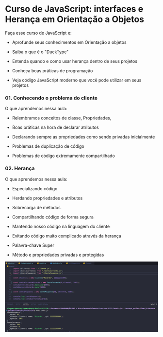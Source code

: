 # Curso de JavaScript: interfaces e Herança em Orientação a Objetos

Faça esse curso de JavaScript e:

- Aprofunde seus conhecimentos em Orientação a objetos

- Saiba o que é o "DuckType"

- Entenda quando e como usar herança dentro de seus projetos

- Conheça boas práticas de programação

- Veja código JavaScript moderno que você pode utilizar em seus projetos 

### 01. Conhecendo o problema do cliente

O que aprendemos nessa aula:

- Relembramos conceitos de classe, Propriedades,

- Boas práticas na hora de declarar atributos

- Declarando sempre as propriedades como sendo privadas inicialmente

- Problemas de duplicação de código

- Problemas de código extremamente compartilhado

### 02. Herança 

O que aprendemos nessa aula:

- Especializando código

- Herdando propriedades e atributos

- Sobrecarga de métodos

- Compartilhando código de forma segura

- Mantendo nosso código na linguagem do cliente

- Evitando código muito complicado através da herança

- Palavra-chave Super

- Método e propriedades privadas e protegidas

![Herança](prints/heranca.png)